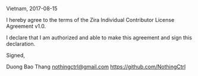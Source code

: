 Vietnam, 2017-08-15

I hereby agree to the terms of the Zira Individual Contributor License Agreement v1.0.

I declare that I am authorized and able to make this agreement and sign this declaration.

Signed,

Duong Bao Thang nothingctrl@gmail.com  https://github.com/NothingCtrl
